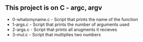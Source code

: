 ## This project is on C - argc, argv

+ 0-whatsmyname.c - Script that prints the name of the function
+ 1-args.c - Script that prints the number of arguments used
+ 2-args.c - Script that prints all arugments it recieves
+ 3-mul.c - Script that multiplies two numbers

